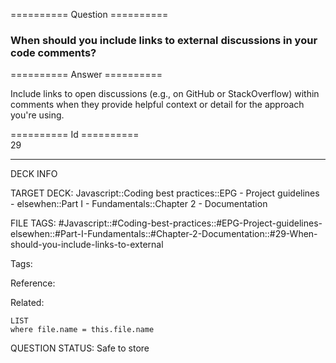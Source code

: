 ========== Question ==========  

### When should you include links to external discussions in your code comments?  

========== Answer ==========  

Include links to open discussions (e.g., on GitHub or StackOverflow) within comments when they provide helpful context or detail for the approach you're using.

========== Id ==========  
29

---

DECK INFO

TARGET DECK: Javascript::Coding best practices::EPG - Project guidelines - elsewhen::Part I - Fundamentals::Chapter 2 - Documentation

FILE TAGS: #Javascript::#Coding-best-practices::#EPG-Project-guidelines-elsewhen::#Part-I-Fundamentals::#Chapter-2-Documentation::#29-When-should-you-include-links-to-external

Tags:

Reference:

Related:

```dataview
LIST
where file.name = this.file.name
```

QUESTION STATUS: Safe to store
